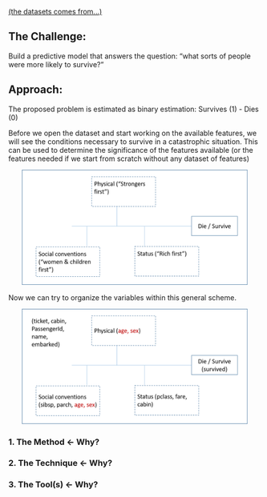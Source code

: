 [(the datasets comes from...)](https://github.com/akimwong/1_OnPremise/tree/main/Journey/001/03_Regression/01_Titanic/)

## The Challenge:
Build a predictive model that answers the question: “what sorts of people were more likely to survive?”

## Approach:
The proposed problem is estimated as binary estimation: Survives (1) - Dies (0)

Before we open the dataset and start working on the available features, we will see the conditions necessary to survive in a catastrophic situation.
This can be used to determine the significance of the features available (or the features needed if we start from scratch without any dataset of features)

<p align="center">
  <img src="TitanicApproach1.png" width="450" height="230">
</p>

Now we can try to organize the variables within this general scheme.

<p align="center">
  <img src="TitanicApproach2.png" width="450" height="230">
</p>

### 1. The Method <- Why?



### 2. The Technique <- Why?


### 3. The Tool(s) <- Why?


